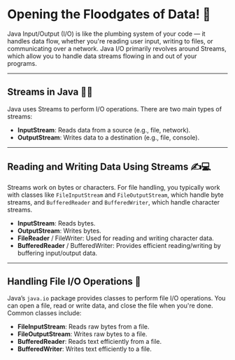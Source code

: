 # Opening the Floodgates of Data! 🌊

Java Input/Output (I/O) is like the plumbing system of your code — it handles data flow, whether you're reading user input, writing to files, or communicating over a network. Java I/O primarily revolves around Streams, which allow you to handle data streams flowing in and out of your programs.

---

## Streams in Java 🌊📖

Java uses Streams to perform I/O operations. There are two main types of streams:

- **InputStream**: Reads data from a source (e.g., file, network).
- **OutputStream**: Writes data to a destination (e.g., file, console).

---

## Reading and Writing Data Using Streams ✍️💻

Streams work on bytes or characters. For file handling, you typically work with classes like `FileInputStream` and `FileOutputStream`, which handle byte streams, and `BufferedReader` and `BufferedWriter`, which handle character streams.

- **InputStream**: Reads bytes.
- **OutputStream**: Writes bytes.
- **FileReader** / FileWriter: Used for reading and writing character data.
- **BufferedReader** / BufferedWriter: Provides efficient reading/writing by buffering input/output data.

---

## Handling File I/O Operations 📂

Java’s `java.io` package provides classes to perform file I/O operations. You can open a file, read or write data, and close the file when you're done. Common classes include:

- **FileInputStream**: Reads raw bytes from a file.
- **FileOutputStream**: Writes raw bytes to a file.
- **BufferedReader**: Reads text efficiently from a file.
- **BufferedWriter**: Writes text efficiently to a file.